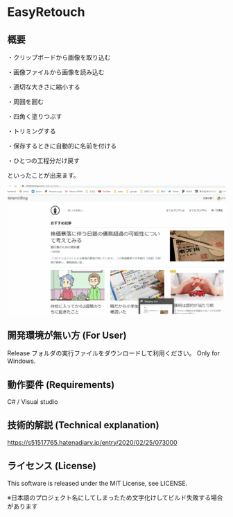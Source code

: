 # EasyRetouch

## 概要
・クリップボードから画像を取り込む

・画像ファイルから画像を読み込む

・適切な大きさに縮小する

・周囲を囲む

・四角く塗りつぶす

・トリミングする

・保存するときに自動的に名前を付ける

・ひとつの工程分だけ戻す

といったことが出来ます。

<img src="https://github.com/s51517765/EasyRetouch/blob/master/DemoMovie.gif">

## 開発環境が無い方 (For User)

Release フォルダの実行ファイルをダウンロードして利用ください。 Only for Windows.

## 動作要件 (Requirements)

C# / Visual studio

## 技術的解説 (Technical explanation)

https://s51517765.hatenadiary.jp/entry/2020/02/25/073000

## ライセンス (License)

This software is released under the MIT License, see LICENSE.

※日本語のプロジェクト名にしてしまったため文字化けしてビルド失敗する場合があります
